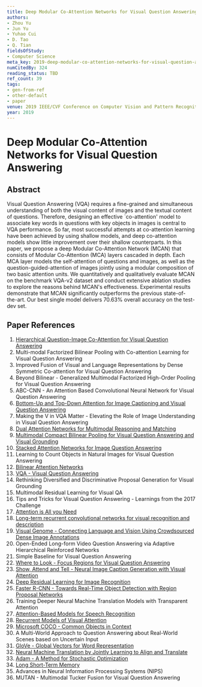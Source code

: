 ```yaml
---
title: Deep Modular Co-Attention Networks for Visual Question Answering
authors:
- Zhou Yu
- Jun Yu
- Yuhao Cui
- D. Tao
- Q. Tian
fieldsOfStudy:
- Computer Science
meta_key: 2019-deep-modular-co-attention-networks-for-visual-question-answering
numCitedBy: 324
reading_status: TBD
ref_count: 39
tags:
- gen-from-ref
- other-default
- paper
venue: 2019 IEEE/CVF Conference on Computer Vision and Pattern Recognition (CVPR)
year: 2019
---
```


# Deep Modular Co-Attention Networks for Visual Question Answering

## Abstract

Visual Question Answering (VQA) requires a fine-grained and simultaneous understanding of both the visual content of images and the textual content of questions. Therefore, designing an effective `co-attention' model to associate key words in questions with key objects in images is central to VQA performance. So far, most successful attempts at co-attention learning have been achieved by using shallow models, and deep co-attention models show little improvement over their shallow counterparts. In this paper, we propose a deep Modular Co-Attention Network (MCAN) that consists of Modular Co-Attention (MCA) layers cascaded in depth. Each MCA layer models the self-attention of questions and images, as well as the question-guided-attention of images jointly using a modular composition of two basic attention units. We quantitatively and qualitatively evaluate MCAN on the benchmark VQA-v2 dataset and conduct extensive ablation studies to explore the reasons behind MCAN's effectiveness. Experimental results demonstrate that MCAN significantly outperforms the previous state-of-the-art. Our best single model delivers 70.63% overall accuracy on the test-dev set.

## Paper References

1. [Hierarchical Question-Image Co-Attention for Visual Question Answering](2016-hierarchical-question-image-co-attention-for-visual-question-answering)
2. Multi-modal Factorized Bilinear Pooling with Co-attention Learning for Visual Question Answering
3. Improved Fusion of Visual and Language Representations by Dense Symmetric Co-attention for Visual Question Answering
4. Beyond Bilinear - Generalized Multimodal Factorized High-Order Pooling for Visual Question Answering
5. ABC-CNN - An Attention Based Convolutional Neural Network for Visual Question Answering
6. [Bottom-Up and Top-Down Attention for Image Captioning and Visual Question Answering](2018-bottom-up-and-top-down-attention-for-image-captioning-and-visual-question-answering)
7. Making the V in VQA Matter - Elevating the Role of Image Understanding in Visual Question Answering
8. [Dual Attention Networks for Multimodal Reasoning and Matching](2017-dual-attention-networks-for-multimodal-reasoning-and-matching)
9. [Multimodal Compact Bilinear Pooling for Visual Question Answering and Visual Grounding](2016-multimodal-compact-bilinear-pooling-for-visual-question-answering-and-visual-grounding)
10. [Stacked Attention Networks for Image Question Answering](2016-stacked-attention-networks-for-image-question-answering)
11. Learning to Count Objects in Natural Images for Visual Question Answering
12. [Bilinear Attention Networks](2018-bilinear-attention-networks)
13. [VQA - Visual Question Answering](2015-vqa-visual-question-answering)
14. Rethinking Diversified and Discriminative Proposal Generation for Visual Grounding
15. Multimodal Residual Learning for Visual QA
16. Tips and Tricks for Visual Question Answering - Learnings from the 2017 Challenge
17. [Attention is All you Need](2017-attention-is-all-you-need)
18. [Long-term recurrent convolutional networks for visual recognition and description](2015-long-term-recurrent-convolutional-networks-for-visual-recognition-and-description)
19. [Visual Genome - Connecting Language and Vision Using Crowdsourced Dense Image Annotations](2016-visual-genome-connecting-language-and-vision-using-crowdsourced-dense-image-annotations)
20. Open-Ended Long-form Video Question Answering via Adaptive Hierarchical Reinforced Networks
21. Simple Baseline for Visual Question Answering
22. [Where to Look - Focus Regions for Visual Question Answering](2016-where-to-look-focus-regions-for-visual-question-answering)
23. [Show, Attend and Tell - Neural Image Caption Generation with Visual Attention](2015-show-attend-and-tell-neural-image-caption-generation-with-visual-attention)
24. [Deep Residual Learning for Image Recognition](2016-deep-residual-learning-for-image-recognition)
25. [Faster R-CNN - Towards Real-Time Object Detection with Region Proposal Networks](2015-faster-r-cnn-towards-real-time-object-detection-with-region-proposal-networks)
26. Training Deeper Neural Machine Translation Models with Transparent Attention
27. [Attention-Based Models for Speech Recognition](2015-attention-based-models-for-speech-recognition)
28. [Recurrent Models of Visual Attention](2014-recurrent-models-of-visual-attention)
29. [Microsoft COCO - Common Objects in Context](2014-microsoft-coco-common-objects-in-context)
30. A Multi-World Approach to Question Answering about Real-World Scenes based on Uncertain Input
31. [GloVe - Global Vectors for Word Representation](2014-glove-global-vectors-for-word-representation)
32. [Neural Machine Translation by Jointly Learning to Align and Translate](2015-neural-machine-translation-by-jointly-learning-to-align-and-translate)
33. [Adam - A Method for Stochastic Optimization](2015-adam-a-method-for-stochastic-optimization)
34. [Long Short-Term Memory](1997-long-short-term-memory)
35. Advances in Neural Information Processing Systems (NIPS)
36. MUTAN - Multimodal Tucker Fusion for Visual Question Answering
